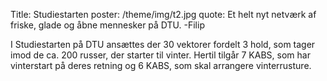 Title: Studiestarten
poster: /theme/img/t2.jpg
quote: Et helt nyt netværk af friske, glade og åbne mennesker på DTU. -Filip

I Studiestarten på DTU ansættes der 30 vektorer fordelt 3 hold, som tager imod de ca. 200 russer, der starter til vinter. Hertil tilgår 7 KABS, som har vinterstart på deres retning og 6 KABS, som skal arrangere vinterrusture.
